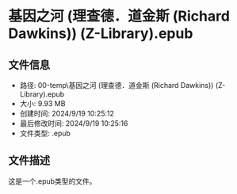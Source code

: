 ﻿# 基因之河 (理查德．道金斯 (Richard Dawkins)) (Z-Library).epub

## 文件信息
- 路径: 00-temp\基因之河 (理查德．道金斯 (Richard Dawkins)) (Z-Library).epub
- 大小: 9.93 MB
- 创建时间: 2024/9/19 10:25:12
- 最后修改时间: 2024/9/19 10:25:16
- 文件类型: .epub

## 文件描述
这是一个.epub类型的文件。


